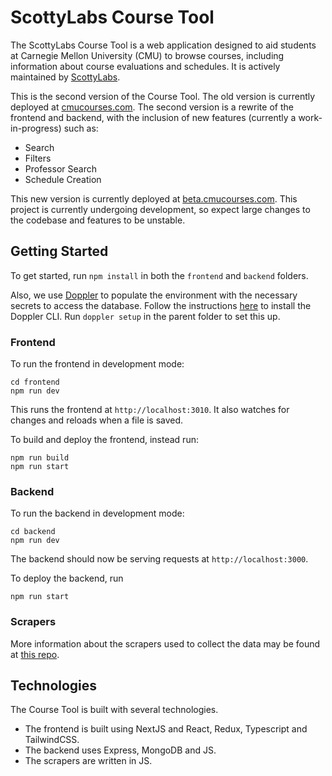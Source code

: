 # ScottyLabs Course Tool

The ScottyLabs Course Tool is a web application designed to aid students at Carnegie Mellon University (CMU) to browse courses, including information about course evaluations and schedules. It is actively maintained by [ScottyLabs](https://scottylabs.org).

This is the second version of the Course Tool. The old version is currently deployed at [cmucourses.com](cmucourses.com). The second version is a rewrite of the frontend and backend, with the inclusion of new features (currently a work-in-progress) such as:
- Search
- Filters
- Professor Search
- Schedule Creation

This new version is currently deployed at [beta.cmucourses.com](beta.cmucourses.com). This project is currently undergoing development, so expect large changes to the codebase and features to be unstable.

## Getting Started
To get started, run `npm install` in both the `frontend` and `backend` folders.

Also, we use [Doppler](https://www.doppler.com) to populate the environment with the necessary secrets to access the database. Follow the instructions [here](https://docs.doppler.com/docs/install-cli) to install the Doppler CLI. Run `doppler setup` in the parent folder to set this up.

### Frontend
To run the frontend in development mode:
```shell
cd frontend
npm run dev
```
This runs the frontend at `http://localhost:3010`. It also watches for changes and reloads when a file is saved.

To build and deploy the frontend, instead run:
```shell
npm run build
npm run start
```

### Backend
To run the backend in development mode:
```shell
cd backend
npm run dev
```
The backend should now be serving requests at `http://localhost:3000`.

To deploy the backend, run
```shell
npm run start
```

### Scrapers
More information about the scrapers used to collect the data may be found at [this repo](https://github.com/ScottyLabs/course-scraper/).

## Technologies

The Course Tool is built with several technologies.
- The frontend is built using NextJS and React, Redux, Typescript and TailwindCSS.
- The backend uses Express, MongoDB and JS.
- The scrapers are written in JS.
